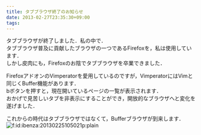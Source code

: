 ```yaml
---
title: タブブラウザ終了のお知らせ
date: 2013-02-27T23:35:30+09:00
tags: 
---
```


タブブラウザが終了しました．私の中で．  
タブブラウザ普及に貢献したブラウザの一つであるFirefoxを，私は使用しています．  
しかし皮肉にも，Firefoxのお陰でタブブラウザを卒業できました．

  
FirefoxアドオンのVimperatorを愛用しているのですが，VimperatorにはVimと同じくBuffer機能があります．  
bボタンを押すと，現在開いているページの一覧が表示されます．  
おかげで見苦しいタブを非表示にすることができ，開放的なブラウザへと変化を遂げました．

  
これからの時代はタブブラウザではなくて，Bufferブラウザが到来します．  
<span itemscope itemtype="http://schema.org/Photograph"><img src="/2013/02/27/233530/20130225105021.png" alt="f:id:ibenza:20130225105021p:plain" title="f:id:ibenza:20130225105021p:plain" class="hatena-fotolife" itemprop="image"></span>

